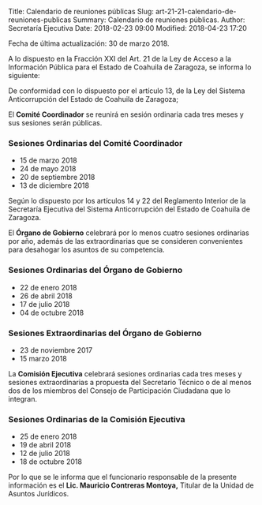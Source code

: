 Title: Calendario de reuniones públicas
Slug: art-21-21-calendario-de-reuniones-publicas
Summary: Calendario de reuniones públicas.
Author: Secretaría Ejecutiva
Date: 2018-02-23 09:00
Modified: 2018-04-23 17:20


Fecha de última actualización: 30 de marzo 2018.

A lo dispuesto en la Fracción XXI del Art. 21 de la Ley de Acceso a la
Información Pública para el Estado de Coahuila de Zaragoza, se informa
lo siguiente:

De conformidad con lo dispuesto por el artículo 13, de la Ley del
Sistema Anticorrupción del Estado de Coahuila de Zaragoza;

El **Comité Coordinador** se reunirá en sesión ordinaria cada tres meses y
sus sesiones serán públicas.

### Sesiones Ordinarias del Comité Coordinador

* 15 de marzo 2018
* 24 de mayo 2018
* 20 de septiembre 2018
* 13 de diciembre 2018

Según lo dispuesto por los artículos 14 y 22 del Reglamento Interior de
la Secretaría Ejecutiva del Sistema Anticorrupción del Estado de
Coahuila de Zaragoza.

El **Órgano de Gobierno** celebrará por lo menos cuatro sesiones ordinarias
por año, además de las extraordinarias que se consideren convenientes
para desahogar los asuntos de su competencia.

### Sesiones Ordinarias del Órgano de Gobierno

* 22 de enero 2018
* 26 de abril 2018
* 17 de julio 2018
* 04 de octubre 2018

### Sesiones Extraordinarias del Órgano de Gobierno

* 23 de noviembre 2017
* 15 marzo 2018

La **Comisión Ejecutiva** celebrará sesiones ordinarias cada tres meses y
sesiones extraordinarias a propuesta del Secretario Técnico o de al
menos dos de los miembros del Consejo de Participación Ciudadana que lo
integran.

### Sesiones Ordinarias de la Comisión Ejecutiva

* 25 de enero 2018
* 19 de abril 2018
* 12 de julio 2018
* 18 de octubre 2018

Por lo que se le informa que el funcionario responsable de la presente
información es el **Lic. Mauricio Contreras Montoya,** Titular de la
Unidad de Asuntos Jurídicos.
